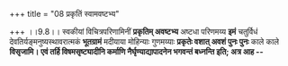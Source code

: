 +++
title = "08 प्रकृतिं स्वामवष्टभ्य"

+++
।।9.8।। स्वकीयां विचित्रपरिणामिनीं **प्रकृतिम् अवष्टभ्य** अष्टधा परिणमय्य
**इमं** चतुर्विधं देवतिर्यङ्मनुष्यस्थावरात्मकं **भूतग्रामं** मदीयाया
मोहिन्याः गुणमय्याः **प्रकृतेः वशात् अवशं पुनः पुनः** काले काले
**विसृजामि। एवं तर्हि विषमसृष्ट्यादीनि कर्माणि नैर्घृण्याद्यापादनेन
भगवन्तं बध्नन्ति इति; अत्र आह --**
